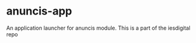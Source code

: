anuncis-app
===========

An application launcher for anuncis module. This is a part of the iesdigital repo
